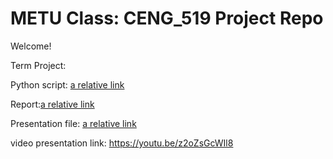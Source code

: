# METU Class: CENG_519 Project Repo

Welcome!

Term Project:

Python script: [a relative link](term_project/fhe_term_project.py) 

Report:[a relative link](term_project/Report_for_Milestone_4_20220620.pdf) 

Presentation file: [a relative link](term_project/BaranTunc_term_project_presentation.pdf) 

video presentation link: https://youtu.be/z2oZsGcWIl8

